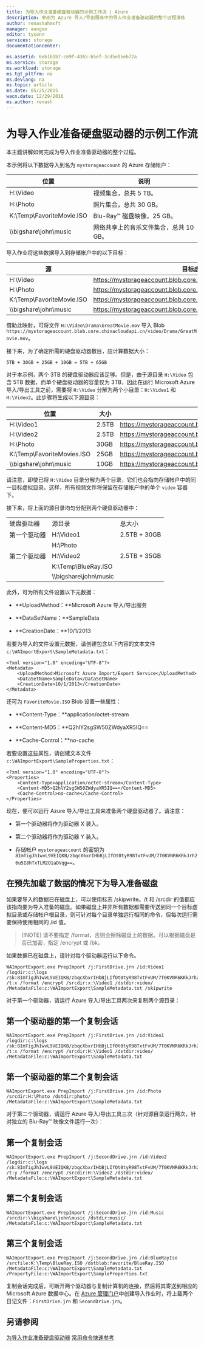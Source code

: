 ```yaml
---
title: 为导入作业准备硬盘驱动器的示例工作流 | Azure
description: 参阅为 Azure 导入/导出服务中的导入作业准备驱动器的整个过程演练
author: renashahmsft
manager: aungoo
editor: tysonn
services: storage
documentationcenter: 

ms.assetid: 6eb1b1b7-c69f-4365-b5ef-3cd5e05eb72a
ms.service: storage
ms.workload: storage
ms.tgt_pltfrm: na
ms.devlang: na
ms.topic: article
ms.date: 05/25/2015
wacn.date: 12/29/2016
ms.author: renash
---
```


# 为导入作业准备硬盘驱动器的示例工作流
本主题讲解如何完成为导入作业准备驱动器的整个过程。
  
本示例将以下数据导入到名为 `mystorageaccount` 的 Azure 存储帐户：
  
|位置|说明|  
|--------------|-----------------|  
|H:\\Video|视频集合，总共 5 TB。|  
|H:\\Photo|照片集合，总共 30 GB。|  
|K:\\Temp\\FavoriteMovie.ISO|Blu-Ray™ 磁盘映像，25 GB。|  
|\\\bigshare\\john\\music|网络共享上的音乐文件集合，总共 10 GB。|  
  
导入作业将这些数据导入到存储帐户中的以下目标：
  
|源|目标虚拟目录或 Blob|  
|------------|-------------------------------------------|  
|H:\\Video|https://mystorageaccount.blob.core.chinacloudapi.cn/video|
|H:\\Photo|https://mystorageaccount.blob.core.chinacloudapi.cn/photo|
|K:\\Temp\\FavoriteMovie.ISO|https://mystorageaccount.blob.core.chinacloudapi.cn/favorite/FavoriteMovies.ISO|
|\\\bigshare\\john\\music|https://mystorageaccount.blob.core.chinacloudapi.cn/music|  
  
借助此映射，可将文件 `H:\Video\Drama\GreatMovie.mov` 导入 Blob `https://mystorageaccount.blob.core.chinacloudapi.cn/video/Drama/GreatMovie.mov`。
  
接下来，为了确定所需的硬盘驱动器数目，应计算数据大小：
  
`5TB + 30GB + 25GB + 10GB = 5TB + 65GB`  

对于本示例，两个 3TB 的硬盘驱动器应该足够。但是，由于源目录 `H:\Video` 包含 5TB 数据，而单个硬盘驱动器的容量仅为 3TB，因此在运行 Microsoft Azure 导入/导出工具之前，需要将 `H:\Video` 分解为两个小目录：`H:\Video1` 和 `H:\Video2`。此步骤将生成以下源目录：
  
|位置|大小|目标虚拟目录或 Blob|  
|--------------|----------|-------------------------------------------|  
|H:\\Video1|2\.5TB|https://mystorageaccount.blob.core.chinacloudapi.cn/video|
|H:\\Video2|2\.5TB|https://mystorageaccount.blob.core.chinacloudapi.cn/video|
|H:\\Photo|30GB|https://mystorageaccount.blob.core.chinacloudapi.cn/photo|
|K:\\Temp\\FavoriteMovies.ISO|25GB|https://mystorageaccount.blob.core.chinacloudapi.cn/favorite/FavoriteMovies.ISO|
|\\\bigshare\\john\\music|10GB|https://mystorageaccount.blob.core.chinacloudapi.cn/music|  
  
 请注意，即使已将 `H:\Video` 目录分解为两个目录，它们也会指向存储帐户中的同一目标虚拟目录。这样，所有视频文件将保留在存储帐户中的单个 `video` 容器下。
  
 接下来，将上面的源目录均匀分配到两个硬盘驱动器中：
  
||||  
|-|-|-|  
|硬盘驱动器|源目录|总大小|  
|第一个驱动器|H:\\Video1|2\.5TB + 30GB|  
||H:\\Photo||  
|第二个驱动器|H:\\Video2|2\.5TB + 35GB|  
||K:\\Temp\\BlueRay.ISO||  
||\\\bigshare\\john\\music||  
  
此外，可为所有文件设置以下元数据：
  
-   **UploadMethod：**Microsoft Azure 导入/导出服务
  
-   **DataSetName：**SampleData
  
-   **CreationDate：**10/1/2013
  
若要为导入的文件设置元数据，请创建包含以下内容的文本文件 `c:\WAImportExport\SampleMetadata.txt`：
  
	<?xml version="1.0" encoding="UTF-8"?>  
	<Metadata>  
	    <UploadMethod>Microsoft Azure Import/Export Service</UploadMethod>  
	    <DataSetName>SampleData</DataSetName>  
	    <CreationDate>10/1/2013</CreationDate>  
	</Metadata>  

还可为 `FavoriteMovie.ISO` Blob 设置一些属性：
  
-   **Content-Type：**application/octet-stream
  
-   **Content-MD5：**Q2hlY2sgSW50ZWdyaXR5IQ==
  
-   **Cache-Control：**no-cache
  
若要设置这些属性，请创建文本文件 `c:\WAImportExport\SampleProperties.txt`：
  
	<?xml version="1.0" encoding="UTF-8"?>  
	<Properties>  
	    <Content-Type>application/octet-stream</Content-Type>  
	    <Content-MD5>Q2hlY2sgSW50ZWdyaXR5IQ==</Content-MD5>  
	    <Cache-Control>no-cache</Cache-Control>  
	</Properties>  

现在，便可以运行 Azure 导入/导出工具来准备两个硬盘驱动器了。请注意：
  
-   第一个驱动器将作为驱动器 X 装入。
  
-   第二个驱动器将作为驱动器 Y 装入。
  
-   存储帐户 `mystorageaccount` 的密钥为 `8ImTigJhIwvL9VEIQKB/zbqcXbxrIHbBjLIfOt0tyR98TxtFvUM/7T0KVNR6KRkJrh26u5I8hTxTLM2O1aDVqg==`。

## 在预先加载了数据的情况下为导入准备磁盘
 
 如果要导入的数据已在磁盘上，可以使用标志 /skipwrite。/t 和 /srcdir 的值都应该指向要为导入准备的磁盘。如果磁盘上并非所有数据都需要传送到同一个目标虚拟目录或存储帐户根目录，则可针对每个目录单独运行相同的命令，但每次运行需要保持使用相同的 /id 值。

>[!NOTE] 请不要指定 /format，否则会擦除磁盘上的数据。可以根据磁盘是否已加密，指定 /encrypt 或 /bk。

如果数据已在磁盘上，请针对每个驱动器运行以下命令。
    
    WAImportExport.exe PrepImport /j:FirstDrive.jrn /id:Video1 /logdir:c:\logs /sk:8ImTigJhIwvL9VEIQKB/zbqcXbxrIHbBjLIfOt0tyR98TxtFvUM/7T0KVNR6KRkJrh26u5I8hTxTLM2O1aDVqg== /t:x /format /encrypt /srcdir:x:\Video1 /dstdir:video/ /MetadataFile:c:\WAImportExport\SampleMetadata.txt /skipwrite

对于第一个驱动器，请运行 Azure 导入/导出工具两次来复制两个源目录：
  
## 第一个驱动器的第一个复制会话  
	
	WAImportExport.exe PrepImport /j:FirstDrive.jrn /id:Video1 /logdir:c:\logs /sk:8ImTigJhIwvL9VEIQKB/zbqcXbxrIHbBjLIfOt0tyR98TxtFvUM/7T0KVNR6KRkJrh26u5I8hTxTLM2O1aDVqg== /t:x /format /encrypt /srcdir:H:\Video1 /dstdir:video/ /MetadataFile:c:\WAImportExport\SampleMetadata.txt  

## 第一个驱动器的第二个复制会话  

	WAImportExport.exe PrepImport /j:FirstDrive.jrn /id:Photo /srcdir:H:\Photo /dstdir:photo/ /MetadataFile:c:\WAImportExport\SampleMetadata.txt

对于第二个驱动器，请运行 Azure 导入/导出工具三次（针对源目录运行两次，针对独立的 Blu-Ray™ 映像文件运行一次）：
  
## 第一个复制会话  
	WAImportExport.exe PrepImport /j:SecondDrive.jrn /id:Video2 /logdir:c:\logs /sk:8ImTigJhIwvL9VEIQKB/zbqcXbxrIHbBjLIfOt0tyR98TxtFvUM/7T0KVNR6KRkJrh26u5I8hTxTLM2O1aDVqg== /t:y /format /encrypt /srcdir:H:\Video2 /dstdir:video/ /MetadataFile:c:\WAImportExport\SampleMetadata.txt  

## 第二个复制会话  
	WAImportExport.exe PrepImport /j:SecondDrive.jrn /id:Music /srcdir:\\bigshare\john\music /dstdir:music/ /MetadataFile:c:\WAImportExport\SampleMetadata.txt  

## 第三个复制会话  
	WAImportExport.exe PrepImport /j:SecondDrive.jrn /id:BlueRayIso /srcfile:K:\Temp\BlueRay.ISO /dstblob:favorite/BlueRay.ISO /MetadataFile:c:\WAImportExport\SampleMetadata.txt /PropertyFile:c:\WAImportExport\SampleProperties.txt  

复制会话完成后，可断开两个驱动器与复制计算机的连接，然后将其寄送到相应的 Microsoft Azure 数据中心。在 [Azure 管理门户](https://manage.windowsazure.CN/)中创建导入作业时，将上载两个日记文件：`FirstDrive.jrn` 和 `SecondDrive.jrn`。
  
## 另请参阅  
[为导入作业准备硬盘驱动器](./storage-import-export-tool-preparing-hard-drives-import-v1.md) [常用命令快速参考](./storage-import-export-tool-quick-reference-v1.md)

<!---HONumber=Mooncake_1226_2016-->